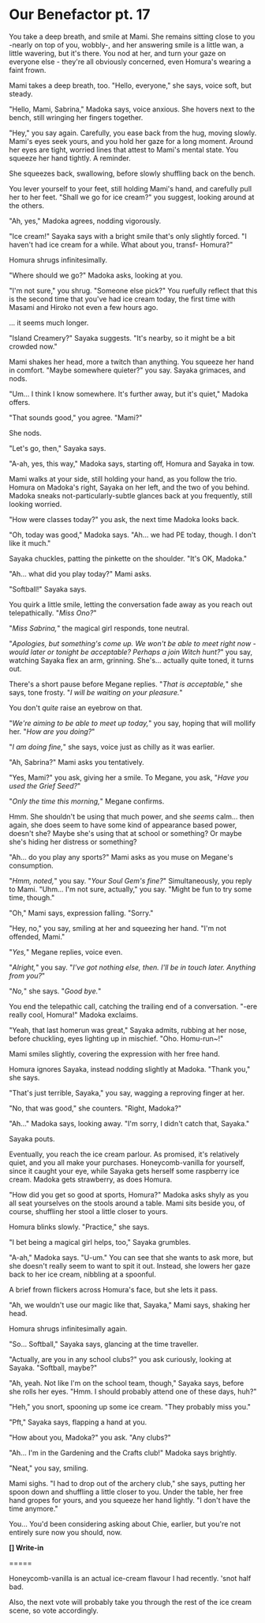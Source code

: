 # Our Benefactor pt. 17

You take a deep breath, and smile at Mami. She remains sitting close to you -nearly on top of you, wobbly-, and her answering smile is a little wan, a little wavering, but it's there. You nod at her, and turn your gaze on everyone else - they're all obviously concerned, even Homura's wearing a faint frown.

Mami takes a deep breath, too. "Hello, everyone," she says, voice soft, but steady.

"Hello, Mami, Sabrina," Madoka says, voice anxious. She hovers next to the bench, still wringing her fingers together.

"Hey," you say again. Carefully, you ease back from the hug, moving slowly. Mami's eyes seek yours, and you hold her gaze for a long moment. Around her eyes are tight, worried lines that attest to Mami's mental state. You squeeze her hand tightly. A reminder.

She squeezes back, swallowing, before slowly shuffling back on the bench.

You lever yourself to your feet, still holding Mami's hand, and carefully pull her to her feet. "Shall we go for ice cream?" you suggest, looking around at the others.

"Ah, yes," Madoka agrees, nodding vigorously.

"Ice cream!" Sayaka says with a bright smile that's only slightly forced. "I haven't had ice cream for a while. What about you, transf- Homura?"

Homura shrugs infinitesimally.

"Where should we go?" Madoka asks, looking at you.

"I'm not sure," you shrug. "Someone else pick?" You ruefully reflect that this is the second time that you've had ice cream today, the first time with Masami and Hiroko not even a few hours ago.

... it seems much longer.

"Island Creamery?" Sayaka suggests. "It's nearby, so it might be a bit crowded now."

Mami shakes her head, more a twitch than anything. You squeeze her hand in comfort. "Maybe somewhere quieter?" you say. Sayaka grimaces, and nods.

"Um... I think I know somewhere. It's further away, but it's quiet," Madoka offers.

"That sounds good," you agree. "Mami?"

She nods.

"Let's go, then," Sayaka says.

"A-ah, yes, this way," Madoka says, starting off, Homura and Sayaka in tow.

Mami walks at your side, still holding your hand, as you follow the trio. Homura on Madoka's right, Sayaka on her left, and the two of you behind. Madoka sneaks not-particularly-subtle glances back at you frequently, still looking worried.

"How were classes today?" you ask, the next time Madoka looks back.

"Oh, today was good," Madoka says. "Ah... we had PE today, though. I don't like it much."

Sayaka chuckles, patting the pinkette on the shoulder. "It's OK, Madoka."

"Ah... what did you play today?" Mami asks.

"Softball!" Sayaka says.

You quirk a little smile, letting the conversation fade away as you reach out telepathically. "*Miss Ono?*"

"*Miss Sabrina,*" the magical girl responds, tone neutral.

"*Apologies, but something's come up. We won't be able to meet right now - would later or tonight be acceptable? Perhaps a join Witch hunt?*" you say, watching Sayaka flex an arm, grinning. She's... actually quite toned, it turns out.

There's a short pause before Megane replies. "*That is acceptable,*" she says, tone frosty. "*I will be waiting on your pleasure.*"

You don't *quite* raise an eyebrow on that.

"*We're aiming to be able to meet up today,*" you say, hoping that will mollify her. "*How are you doing?*"

"*I am doing fine,*" she says, voice just as chilly as it was earlier.

"Ah, Sabrina?" Mami asks you tentatively.

"Yes, Mami?" you ask, giving her a smile. To Megane, you ask, "*Have you used the Grief Seed?*"

"*Only the time this morning,*" Megane confirms.

Hmm. She shouldn't be using that much power, and she *seems* calm... then again, she does seem to have some kind of appearance based power, doesn't she? Maybe she's using that at school or something? Or maybe she's hiding her distress or something?

"Ah... do you play any sports?" Mami asks as you muse on Megane's consumption.

"*Hmm, noted,*" you say. "*Your Soul Gem's fine?*" Simultaneously, you reply to Mami. "Uhm... I'm not sure, actually," you say. "Might be fun to try some time, though."

"Oh," Mami says, expression falling. "Sorry."

"Hey, no," you say, smiling at her and squeezing her hand. "I'm not offended, Mami."

"*Yes,*" Megane replies, voice even.

"*Alright,*" you say. "*I've got nothing else, then. I'll be in touch later. Anything from you?*"

"*No,*" she says. "*Good bye.*"

You end the telepathic call, catching the trailing end of a conversation. "-ere really cool, Homura!" Madoka exclaims.

"Yeah, that last homerun was great," Sayaka admits, rubbing at her nose, before chuckling, eyes lighting up in mischief. "Oho. Homu-run\~!"

Mami smiles slightly, covering the expression with her free hand.

Homura ignores Sayaka, instead nodding slightly at Madoka. "Thank you," she says.

"That's just terrible, Sayaka," you say, wagging a reproving finger at her.

"No, that was good," she counters. "Right, Madoka?"

"Ah..." Madoka says, looking away. "I'm sorry, I didn't catch that, Sayaka."

Sayaka pouts.

Eventually, you reach the ice cream parlour. As promised, it's relatively quiet, and you all make your purchases. Honeycomb-vanilla for yourself, since it caught your eye, while Sayaka gets herself some raspberry ice cream. Madoka gets strawberry, as does Homura.

"How did you get so good at sports, Homura?" Madoka asks shyly as you all seat yourselves on the stools around a table. Mami sits beside you, of course, shuffling her stool a little closer to yours.

Homura blinks slowly. "Practice," she says.

"I bet being a magical girl helps, too," Sayaka grumbles.

"A-ah," Madoka says. "U-um." You can see that she wants to ask more, but she doesn't really seem to want to spit it out. Instead, she lowers her gaze back to her ice cream, nibbling at a spoonful.

A brief frown flickers across Homura's face, but she lets it pass.

"Ah, we wouldn't use our magic like that, Sayaka," Mami says, shaking her head.

Homura shrugs infinitesimally again.

"So... Softball," Sayaka says, glancing at the time traveller.

"Actually, are you in any school clubs?" you ask curiously, looking at Sayaka. "Softball, maybe?"

"Ah, yeah. Not like I'm on the school team, though," Sayaka says, before she rolls her eyes. "Hmm. I should probably attend one of these days, huh?"

"Heh," you snort, spooning up some ice cream. "They probably miss you."

"Pft," Sayaka says, flapping a hand at you.

"How about you, Madoka?" you ask. "Any clubs?"

"Ah... I'm in the Gardening and the Crafts club!" Madoka says brightly.

"Neat," you say, smiling.

Mami sighs. "I had to drop out of the archery club," she says, putting her spoon down and shuffling a little closer to you. Under the table, her free hand gropes for yours, and you squeeze her hand lightly. "I don't have the time anymore."

You... You'd been considering asking about Chie, earlier, but you're not entirely sure now you should, now.

**\[] Write-in**

\=====​

Honeycomb-vanilla is an actual ice-cream flavour I had recently. 'snot half bad.

Also, the next vote will probably take you through the rest of the ice cream scene, so vote accordingly.
